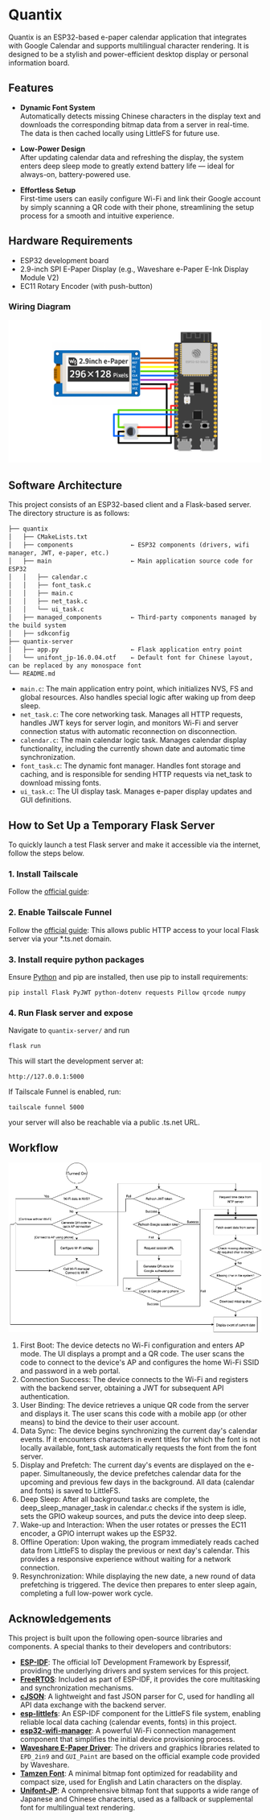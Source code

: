 # Quantix
Quantix is an ESP32-based e-paper calendar application that integrates with Google Calendar and supports multilingual character rendering. It is designed to be a stylish and power-efficient desktop display or personal information board.

## Features
- **Dynamic Font System**  
  Automatically detects missing Chinese characters in the display text and downloads the corresponding bitmap data from a server in real-time. The data is then cached locally using LittleFS for future use.

- **Low-Power Design**  
  After updating calendar data and refreshing the display, the system enters deep sleep mode to greatly extend battery life — ideal for always-on, battery-powered use.

- **Effortless Setup**  
  First-time users can easily configure Wi-Fi and link their Google account by simply scanning a QR code with their phone, streamlining the setup process for a smooth and intuitive experience.

## Hardware Requirements
* ESP32 development board
* 2.9-inch SPI E-Paper Display (e.g., Waveshare e-Paper E-Ink Display Module V2)
* EC11 Rotary Encoder (with push-button)

### Wiring Diagram
![ESP32 wiring diagram](quantix/images/wiring-diagram.png)

## Software Architecture
This project consists of an ESP32-based client and a Flask-based server.
The directory structure is as follows:

```
├── quantix
│   ├── CMakeLists.txt
│   ├── components                ← ESP32 components (drivers, wifi manager, JWT, e-paper, etc.)
│   ├── main                      ← Main application source code for ESP32
│   │   ├── calendar.c
│   │   ├── font_task.c
│   │   ├── main.c                
│   │   ├── net_task.c            
│   │   └── ui_task.c
│   ├── managed_components        ← Third-party components managed by the build system
│   ├── sdkconfig
├── quantix-server
│   ├── app.py                    ← Flask application entry point    
│   └── unifont_jp-16.0.04.otf    ← Default font for Chinese layout, can be replaced by any monospace font
└── README.md

```
* ```main.c```: The main application entry point, which initializes NVS, FS and global resources. Also handles special logic after waking up from deep sleep.
* ```net_task.c```: The core networking task. Manages all HTTP requests, handles JWT keys for server login, and monitors Wi-Fi and server connection status with automatic reconnection on disconnection.
* ```calendar.c```: The main calendar logic task. Manages calendar display functionality, including the currently shown date and automatic time synchronization.
* ```font_task.c```: The dynamic font manager. Handles font storage and caching, and is responsible for sending HTTP requests via net_task to download missing fonts.
* ```ui_task.c```: The UI display task. Manages e-paper display updates and GUI definitions.

## How to Set Up a Temporary Flask Server

To quickly launch a test Flask server and make it accessible via the internet, follow the steps below.

### 1. Install Tailscale

Follow the [official guide](https://tailscale.com/download):

### 2. Enable Tailscale Funnel
Follow the [official guide](https://tailscale.com/kb/1223/funnel):
This allows public HTTP access to your local Flask server via your *.ts.net domain.

### 3. Install require python packages
Ensure [Python](https://www.python.org/downloads/) and pip are installed, then use pip to install requirements:
```
pip install Flask PyJWT python-dotenv requests Pillow qrcode numpy
```

### 4. Run Flask server and expose
Navigate to ```quantix-server/``` and run
```
flask run
```
This will start the development server at:
```
http://127.0.0.1:5000
```
If Tailscale Funnel is enabled, run:
```
tailscale funnel 5000
```
your server will also be reachable via a public .ts.net URL.

## Workflow
![Flowchart](quantix/images/quantix_flowchart.png)
1. First Boot: The device detects no Wi-Fi configuration and enters AP mode. The UI displays a prompt and a QR code. The user scans the code to connect to the device's AP and configures the home Wi-Fi SSID and password in a web portal.
2. Connection Success: The device connects to the Wi-Fi and registers with the backend server, obtaining a JWT for subsequent API authentication.
3. User Binding: The device retrieves a unique QR code from the server and displays it. The user scans this code with a mobile app (or other means) to bind the device to their user account.
4. Data Sync: The device begins synchronizing the current day's calendar events. If it encounters characters in event titles for which the font is not locally available, font_task automatically requests the font from the font server.
5. Display and Prefetch: The current day's events are displayed on the e-paper. Simultaneously, the device prefetches calendar data for the upcoming and previous few days in the background. All data (calendar and fonts) is saved to LittleFS.
6. Deep Sleep: After all background tasks are complete, the deep_sleep_manager_task in calendar.c checks if the system is idle, sets the GPIO wakeup sources, and puts the device into deep sleep.
7. Wake-up and Interaction: When the user rotates or presses the EC11 encoder, a GPIO interrupt wakes up the ESP32.
8. Offline Operation: Upon waking, the program immediately reads cached data from LittleFS to display the previous or next day's calendar. This provides a responsive experience without waiting for a network connection.
9. Resynchronization: While displaying the new date, a new round of data prefetching is triggered. The device then prepares to enter sleep again, completing a full low-power work cycle.
   
## Acknowledgements

This project is built upon the following open-source libraries and components. A special thanks to their developers and contributors:

*   [**ESP-IDF**](https://github.com/espressif/esp-idf): The official IoT Development Framework by Espressif, providing the underlying drivers and system services for this project.  
*   [**FreeRTOS**](https://www.freertos.org/): Included as part of ESP-IDF, it provides the core multitasking and synchronization mechanisms.  
*   [**cJSON**](https://github.com/DaveGamble/cJSON): A lightweight and fast JSON parser for C, used for handling all API data exchange with the backend server.  
*   [**esp-littlefs**](https://github.com/joltwallet/esp_littlefs): An ESP-IDF component for the LittleFS file system, enabling reliable local data caching (calendar events, fonts) in this project.  
*   [**esp32-wifi-manager**](https://github.com/tonyp7/esp32-wifi-manager): A powerful Wi-Fi connection management component that simplifies the initial device provisioning process.  
*   [**Waveshare E-Paper Driver**](https://www.waveshare.com/wiki/2.9inch_e-Paper_Module_Manual): The drivers and graphics libraries related to `EPD_2in9` and `GUI_Paint` are based on the official example code provided by Waveshare.  
*   [**Tamzen Font**](https://github.com/sunaku/tamzen-font): A minimal bitmap font optimized for readability and compact size, used for English and Latin characters on the display.  
*   [**Unifont-JP**](https://unifoundry.com/unifont/index.html): A comprehensive bitmap font that supports a wide range of Japanese and Chinese characters, used as a fallback or supplemental font for multilingual text rendering.
